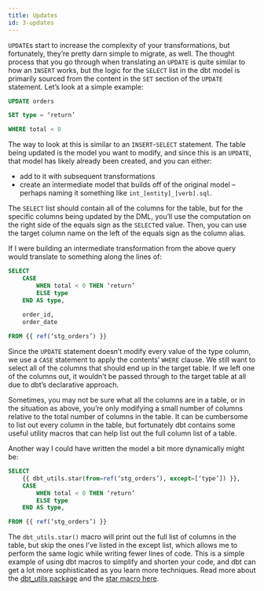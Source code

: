 ```yaml
---
title: Updates
id: 3-updates
---
```


`UPDATE`s start to increase the complexity of your transformations, but fortunately, they’re pretty darn simple to migrate, as well. The thought process that you go through when translating an `UPDATE` is quite similar to how an `INSERT` works, but the logic for the `SELECT` list in the dbt model is primarily sourced from the content in the `SET` section of the `UPDATE` statement. Let’s look at a simple example:

```sql
UPDATE orders

SET type = ‘return’

WHERE total < 0
```

The way to look at this is similar to an `INSERT`-`SELECT` statement. The table being updated is the model you want to modify, and since this is an `UPDATE`, that model has likely already been created, and you can either:

- add to it with subsequent transformations
- create an intermediate model that builds off of the original model – perhaps naming it something like `int_[entity]_[verb].sql`.

The `SELECT` list should contain all of the columns for the table, but for the specific columns being updated by the DML, you’ll use the computation on the right side of the equals sign as the `SELECT`ed value. Then, you can use the target column name on the left of the equals sign as the column alias.

If I were building an intermediate transformation from the above query would translate to something along the lines of:

```sql
SELECT
    CASE
        WHEN total < 0 THEN ‘return’
        ELSE type
    END AS type,
    
    order_id,
    order_date

FROM {{ ref(‘stg_orders’) }}
```

Since the `UPDATE` statement doesn’t modify every value of the type column, we use a `CASE` statement to apply the contents’ `WHERE` clause. We still want to select all of the columns that should end up in the target table. If we left one of the columns out, it wouldn’t be passed through to the target table at all due to dbt’s declarative approach.

Sometimes, you may not be sure what all the columns are in a table, or in the situation as above, you’re only modifying a small number of columns relative to the total number of columns in the table. It can be cumbersome to list out every column in the table, but fortunately dbt contains some useful utility macros that can help list out the full column list of a table.

Another way I could have written the model a bit more dynamically might be:

```sql
SELECT
    {{ dbt_utils.star(from=ref(‘stg_orders’), except=[‘type’]) }},
    CASE
        WHEN total < 0 THEN ‘return’
        ELSE type
    END AS type,

FROM {{ ref(‘stg_orders’) }}
```

The `dbt_utils.star()` macro will print out the full list of columns in the table, but skip the ones I’ve listed in the except list, which allows me to perform the same logic while writing fewer lines of code. This is a simple example of using dbt macros to simplify and shorten your code, and dbt can get a lot more sophisticated as you learn more techniques. Read more about the [dbt_utils package](https://hub.getdbt.com/dbt-labs/dbt_utils/latest/) and the [star macro here](https://github.com/dbt-labs/dbt-utils/tree/0.8.6/#star-source).
